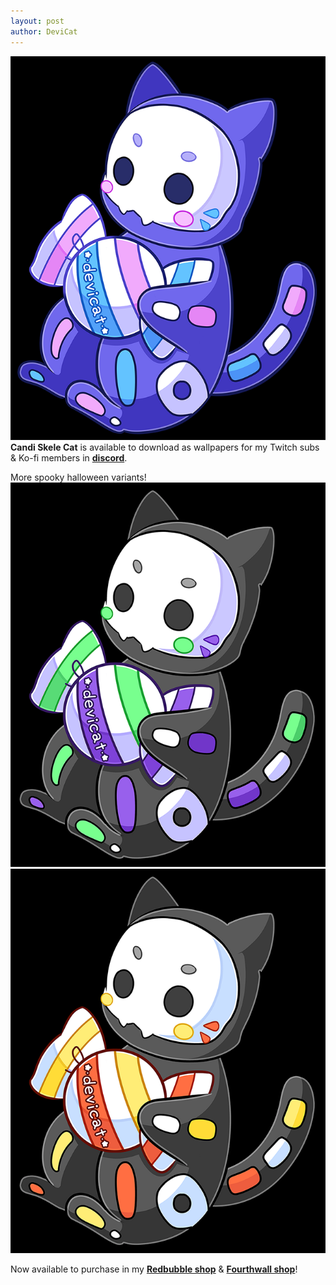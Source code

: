 ```yaml
---
layout: post
author: DeviCat
---
```


![](/img/art/CandiSkeleCat2024_Variant1.png)
**Candi Skele Cat** is available to download as wallpapers for my Twitch subs & Ko-fi members in **[discord](https://discord.com/invite/devicat)**.

<!--card-->

More spooky halloween variants!
![](/img/art/CandiSkeleCat2024_Variant2.png)
![](/img/art/CandiSkeleCat2024_Variant3.png)

Now available to purchase in my **[Redbubble shop](https://devicatoutlet.redbubble.com)** & **[Fourthwall shop](https://devicat-shop.fourthwall.com)**!
